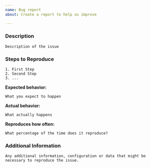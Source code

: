 ```yaml
---
name: Bug report
about: Create a report to help us improve

---
```


### Description

 `Description of the issue` 

### Steps to Reproduce
```
1. First Step 
2. Second Step 
3. ...
```
**Expected behavior:**

`What you expect to happen`

**Actual behavior:**

`What actually happens`

**Reproduces how often:**

` What percentage of the time does it reproduce? `

### Additional Information

`Any additional information, configuration or data that might be necessary to reproduce the issue.`
